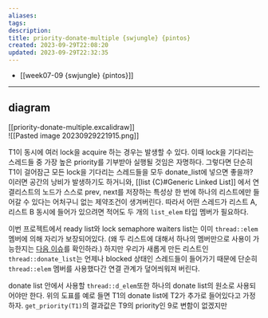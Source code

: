 ```yaml
---
aliases: 
tags: 
description:
title: priority-donate-multiple {swjungle} {pintos}
created: 2023-09-29T22:08:20
updated: 2023-09-29T22:32:35
---
```

- [[week07-09 {swjungle} {pintos}]]
___

## diagram

[[priority-donate-multiple.excalidraw]]  
![[Pasted image 20230929221915.png]]

T1이 동시에 여러 lock을 acquire 하는 경우는 발생할 수 있다. 이때 lock을 기다리는 스레드들 중 가장 높은 priority를 기부받아 실행될 것임은 자명하다. 그렇다면 단순히 T1이 걸어잠근 모든 lock을 기다리는 스레드들을 모두 donate_list에 넣으면 좋을까? 이러면 공간의 낭비가 발생하기도 하거니와, [[list {C}#Generic Linked List]] 에서 연결리스트의 노드가 스스로 prev, next를 저장하는 특성상 한 번에 하나의 리스트에만 들어갈 수 있다는 어처구니 없는 제약조건이 생겨버린다. 따라서 어떤 스레드가 리스트 A, 리스트 B 동시에 들어가 있으려면 적어도 두 개의 `list_elem` 타입 멤버가 필요하다. 

이번 프로젝트에서 ready list와 lock semaphore waiters list는 이미 `thread::elem` 멤버에 의해 자리가 보장되어있다. (왜 두 리스트에 대해서 하나의 멤버만으로 사용이 가능한지는 [다음 이슈](https://github.com/ChoiWheatley/swjungle-week07-09/issues/13)를 확인하라.) 하지만 우리가 새롭게 만든 리스트인 `thread::donate_list`는 언제나 blocked 상태인 스레드들이 들어가기 때문에 단순히 `thread::elem` 멤버를 사용했다간 연결 관계가 덮어씌워져 버린다.

donate list 안에서 사용할 `thread::d_elem`또한 하나의 donate list의 원소로 사용되어야만 한다. 위의 도표를 예로 들면 T1의 donate list에 T2가 추가로 들어있다고 가정하자. `get_priority(T1)`의 결과값은 T9의 priority인 9로 변함이 없겠지만 